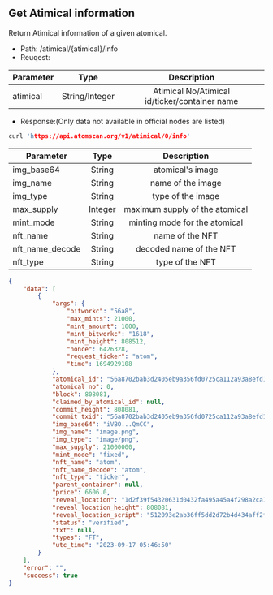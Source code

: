 ## Get Atimical information
Return Atimical information of a given atomical.
- Path: /atimical/{atimical}/info
- Reuqest:

| Parameter | Type | Description|
| ------- |:----------:|:----------:|
| atimical   | String/Integer | Atimical No/Atimical id/ticker/container name|

- Response:(Only data not available in official nodes are listed)
```c
curl 'https://api.atomscan.org/v1/atimical/0/info'
```

| Parameter  |  Type    | Description |
| -------|:--------:|:-----------:|
| img_base64      | String | atomical's image                |
| img_name        | String | name of the image               |
| img_type        | String | type of the image               |
| max_supply      | Integer| maximum supply of the atomical  |
| mint_mode       | String | minting mode for the atomical   |
| nft_name        | String | name of the NFT                 |
| nft_name_decode | String | decoded name of the NFT         |
| nft_type        | String | type of the NFT                 |

```json
{
    "data": [
        {
            "args": {
                "bitworkc": "56a8",
                "max_mints": 21000,
                "mint_amount": 1000,
                "mint_bitworkc": "1618",
                "mint_height": 808512,
                "nonce": 6426328,
                "request_ticker": "atom",
                "time": 1694929108
            },
            "atomical_id": "56a8702bab3d2405eb9a356fd0725ca112a93a8efd1ecca06c6085e7278f0341i0",
            "atomical_no": 0,
            "block": 808081,
            "claimed_by_atomical_id": null,
            "commit_height": 808081,
            "commit_txid": "56a8702bab3d2405eb9a356fd0725ca112a93a8efd1ecca06c6085e7278f0341",
            "img_base64": "iVBO...QmCC",
            "img_name": "image.png",
            "img_type": "image/png",
            "max_supply": 21000000,
            "mint_mode": "fixed",
            "nft_name": "atom",
            "nft_name_decode": "atom",
            "nft_type": "ticker",
            "parent_container": null,
            "price": 6606.0,
            "reveal_location": "1d2f39f54320631d0432fa495a45a4f298a2ca1b18adef8e4356e327d003a694i0",
            "reveal_location_height": 808081,
            "reveal_location_script": "512093e2ab36ff5dd2d72b4d434aff2f5f434b0c4697ac5ba1b16aa9b774e3b5d86c",
            "status": "verified",
            "txt": null,
            "types": "FT",
            "utc_time": "2023-09-17 05:46:50"
        }
    ],
    "error": "",
    "success": true
}
```